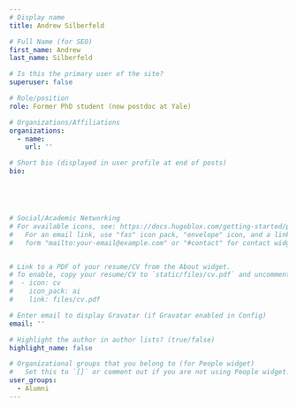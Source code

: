 ```yaml
---
# Display name
title: Andrew Silberfeld

# Full Name (for SEO)
first_name: Andrew
last_name: Silberfeld

# Is this the primary user of the site?
superuser: false

# Role/position
role: Former PhD student (now postdoc at Yale)

# Organizations/Affiliations
organizations:
  - name: 
    url: ''

# Short bio (displayed in user profile at end of posts)
bio: 





# Social/Academic Networking
# For available icons, see: https://docs.hugoblox.com/getting-started/page-builder/#icons
#   For an email link, use "fas" icon pack, "envelope" icon, and a link in the
#   form "mailto:your-email@example.com" or "#contact" for contact widget.


# Link to a PDF of your resume/CV from the About widget.
# To enable, copy your resume/CV to `static/files/cv.pdf` and uncomment the lines below.
#  - icon: cv
#    icon_pack: ai
#    link: files/cv.pdf

# Enter email to display Gravatar (if Gravatar enabled in Config)
email: ''

# Highlight the author in author lists? (true/false)
highlight_name: false

# Organizational groups that you belong to (for People widget)
#   Set this to `[]` or comment out if you are not using People widget.
user_groups:
  - Alumni
---
```


